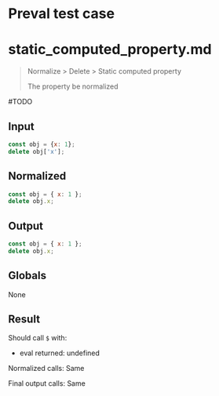 # Preval test case

# static_computed_property.md

> Normalize > Delete > Static computed property
>
> The property be normalized

#TODO

## Input

`````js filename=intro
const obj = {x: 1};
delete obj['x'];
`````

## Normalized

`````js filename=intro
const obj = { x: 1 };
delete obj.x;
`````

## Output

`````js filename=intro
const obj = { x: 1 };
delete obj.x;
`````

## Globals

None

## Result

Should call `$` with:
 - eval returned: undefined

Normalized calls: Same

Final output calls: Same
